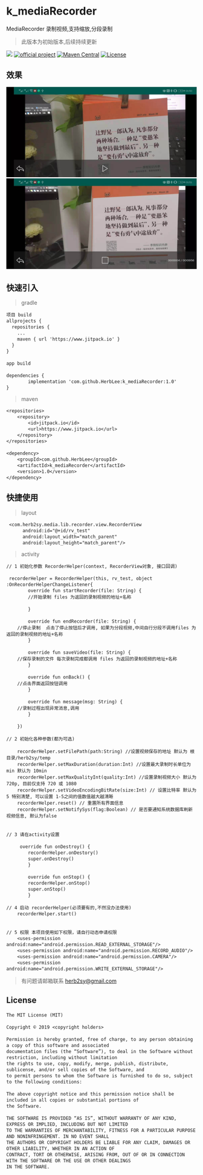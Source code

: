 # k_mediaRecorder
MediaRecorder 录制视频,支持缩放,分段录制
> 此版本为初始版本,后续持续更新

[![](https://www.jitpack.io/v/HerbLee/k_mediaRecorder.svg)](https://www.jitpack.io/#HerbLee/k_mediaRecorder)
[![official project](https://jb.gg/badges/official.svg)](https://confluence.jetbrains.com/display/ALL/JetBrains+on+GitHub)
[![Maven Central](https://img.shields.io/maven-central/v/org.jetbrains.kotlin/kotlin-maven-plugin.svg)](https://search.maven.org/#search%7Cga%7C1%7Cg%3A%22org.jetbrains.kotlin%22)
[![License](https://img.shields.io/badge/license-MIT-lightgrey.svg?maxAge=2592000)](https://opensource.org/licenses/MIT)
## 效果

![text](https://github.com/HerbLee/k_mediaRecorder/blob/master/c5fa474a314ffe2bf5fd219be8b255b.jpg)
![text](https://github.com/HerbLee/k_mediaRecorder/blob/master/a1e0a7b685374dd0aac0ddbce57c453.jpg)



## 快速引入
> gradle

  
  
	项目 build
    allprojects {
      repositories {
        ...
        maven { url 'https://www.jitpack.io' }
      }
    }
    
    app build
   
    dependencies {
	        implementation 'com.github.HerbLee:k_mediaRecorder:1.0'
	}

> maven
	
	<repositories>
		<repository>
		    <id>jitpack.io</id>
		    <url>https://www.jitpack.io</url>
		</repository>
	</repositories>
	
	<dependency>
	    <groupId>com.github.HerbLee</groupId>
	    <artifactId>k_mediaRecorder</artifactId>
	    <version>1.0</version>
	</dependency>
	
	
## 快捷使用

> layout
	
	 <com.herb2sy.media.lib.recorder.view.RecorderView
	      android:id="@+id/rv_test"
	      android:layout_width="match_parent"
	      android:layout_height="match_parent"/>
	      
> activity

	
	// 1 初始化参数 RecorderHelper(context, RecorderView对象, 接口回调)
	
	 recorderHelper = RecorderHelper(this, rv_test, object :OnRecorderHelperChangeListener{
            override fun startRecorder(file: String) {
	    	//开始录制 files 为返回的录制视频的地址+名称
	    
            }

            override fun endRecorder(file: String) {
		//停止录制  点击了停止按钮后才调用, 如果为分段视频,中间自行分段不调用files 为返回的录制视频的地址+名称
            }

            override fun saveVideo(file: String) {
		//保存录制的文件 每次录制完成都调用 files 为返回的录制视频的地址+名称
            }

            override fun onBack() {
		//点击界面返回按钮调用
            }

            override fun message(msg: String) {
		//录制过程出现异常消息,调用
            }

        })
	
	// 2 初始化各种参数(都为可选)
	
		recorderHelper.setFilePath(path:String) //设置视频保存的地址 默认为 根目录/herb2sy/temp
		recorderHelper.setMaxDuration(duration:Int) //设置最大录制时长单位为min 默认为 10min 
		recorderHelper.setMaxQualityInt(quality:Int) //设置录制视频大小 默认为 720p, 目前仅支持 720 或 1080
		recorderHelper.setVideoEncodingBitRate(size:Int) // 设置比特率 默认为5 特别清楚, 可以设置 1-5之间的值数值越大越清晰
		recorderHelper.reset() // 重置所有界面信息
		recorderHelper.setNotifySys(flag:Boolean) // 是否要通知系统数据库刷新视频信息, 默认为false 
	
	
	// 3 请在activity设置
		
		 override fun onDestroy() {
			recorderHelper.onDestory()
			super.onDestroy()
		    }

		    override fun onStop() {
			recorderHelper.onStop()
			super.onStop()
		    }
	
	// 4 启动 recorderHelper(必须要有的,不然没办法使用)
		recorderHelper.start()
	

	// 5 权限 本项目使用如下权限，请自行动态申请权限
		<uses-permission android:name="android.permission.READ_EXTERNAL_STORAGE"/>
	    <uses-permission android:name="android.permission.RECORD_AUDIO"/>
	    <uses-permission android:name="android.permission.CAMERA"/>
	    <uses-permission android:name="android.permission.WRITE_EXTERNAL_STORAGE"/>


> 有问题请邮箱联系 herb2sy@gmail.com

## License

	The MIT License (MIT)
	
	Copyright © 2019 <copyright holders>

	Permission is hereby granted, free of charge, to any person obtaining a copy of this software and associated
	documentation files (the “Software”), to deal in the Software without restriction, including without limitation 
	the rights to use, copy, modify, merge, publish, distribute, sublicense, and/or sell copies of the Software, and 
	to permit persons to whom the Software is furnished to do so, subject to the following conditions:

	The above copyright notice and this permission notice shall be included in all copies or substantial portions of 
	the Software.

	THE SOFTWARE IS PROVIDED “AS IS”, WITHOUT WARRANTY OF ANY KIND, EXPRESS OR IMPLIED, INCLUDING BUT NOT LIMITED 
	TO THE WARRANTIES OF MERCHANTABILITY, FITNESS FOR A PARTICULAR PURPOSE AND NONINFRINGEMENT. IN NO EVENT SHALL 
	THE AUTHORS OR COPYRIGHT HOLDERS BE LIABLE FOR ANY CLAIM, DAMAGES OR OTHER LIABILITY, WHETHER IN AN ACTION OF
	CONTRACT, TORT OR OTHERWISE, ARISING FROM, OUT OF OR IN CONNECTION WITH THE SOFTWARE OR THE USE OR OTHER DEALINGS 
	IN THE SOFTWARE.
